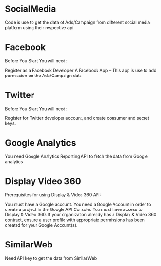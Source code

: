 # SocialMedia
Code is use to get the data of Ads/Campaign from different social media platform using their respective api
# Facebook
Before You Start
You will need:

Register as a Facebook Developer
A Facebook App – This app is use to add permission on the Ads/Campaign data

# Twitter
Before You Start
You will need:

Register for Twitter developer account, and create consumer and secret keys.

# Google Analytics
You need Google Analytics Reporting API to fetch the data from Google analytics


# Display Video 360
Prerequisites for using Display & Video 360 API:

You must have a Google account. You need a Google Account in order to create a project in the Google API Console. 
You must have access to Display & Video 360. If your organization already has a Display & Video 360 contract, ensure a user profile with appropriate permissions has been created for your Google Account(s).

# SimilarWeb
Need API key to get the data from SimilarWeb
